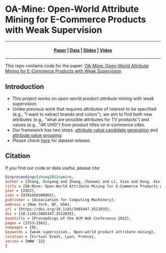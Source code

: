 # OA-Mine: Open-World Attribute Mining for E-Commerce Products with Weak Supervision

---

<h4 align="center">
    <p>
        <a href="https://dl.acm.org/doi/10.1145/3485447.3512035">Paper</a> |
        <a href="./data">Data</a> |
        <a href="./slides.pdf">Slides</a> |
        <a href="https://youtu.be/vrDPV8EMLnA">Video</a>
    <p>
</h4>

---

This repo contains code for the paper: [OA-Mine: Open-World Attribute Mining for E-Commerce Products with Weak Supervision](https://dl.acm.org/doi/10.1145/3485447.3512035).

## Introduction
* This project works on *open-world product attribute mining* with weak supervision.
* Unlike previous work that requires attributes of interest to be specified (e.g., "I want to extract brands and colors"), we aim to find *both* new attributes (e.g., "what are possible attributes for TV products") and values (e.g., "4K UHD") from product titles on e-commerce cites.
* Our framework has two steps: [attribute value candidate generation](./candidate_generation) and [attribute value grouping](./value_grouping).
* Please check [here](./dataset) for dataset release.

## Citation
If you find our code or data useful, please cite:
```bibtex
@inproceedings{zhang2022oamine,
author = {Zhang, Xinyang and Zhang, Chenwei and Li, Xian and Dong, Xin Luna and Shang, Jingbo and Faloutsos, Christos and Han, Jiawei},
title = {OA-Mine: Open-World Attribute Mining for E-Commerce Products with Weak Supervision},
year = {2022},
isbn = {9781450390965},
publisher = {Association for Computing Machinery},
address = {New York, NY, USA},
url = {https://doi.org/10.1145/3485447.3512035},
doi = {10.1145/3485447.3512035},
booktitle = {Proceedings of the ACM Web Conference 2022},
pages = {3153–3161},
numpages = {9},
keywords = {weak supervision., Open-world product attribute mining},
location = {Virtual Event, Lyon, France},
series = {WWW '22}
}
```